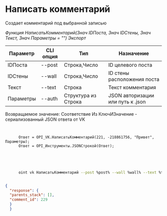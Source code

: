 ﻿---
sidebar_position: 4
---

# Написать комментарий
 Создает комментарий под выбранной записью


*Функция НаписатьКомментарий(Знач IDПоста, Знач IDСтены, Знач Текст, Знач Параметры = "") Экспорт*

  | Параметр | CLI опция | Тип | Назначение |
  |-|-|-|-|
  | IDПоста | --post | Строка,Число | ID целевого поста |
  | IDСтены | --wall | Строка,Число | ID стены расположения поста |
  | Текст | --text | Строка | Текст комментария |
  | Параметры | --auth | Структура из Строка | JSON авторизации или путь к .json |

  
  Возвращаемое значение:   Соответствие Из КлючИЗначение - сериализованный JSON ответа от VK

```bsl title="Пример кода"
	
      
      Ответ = OPI_VK.НаписатьКомментарий(221, -218861756, "Привет", Параметры);
      Ответ = OPI_Инструменты.JSONСтрокой(Ответ);
      
    
	
```

```sh title="Пример команды CLI"
    
      oint vk НаписатьКомментарий --post %post% --wall %wall% --text %text% --auth %auth%


```


```json title="Результат"

{
  "response": {
  "parents_stack": [],
  "comment_id": 229
  }
  }

```
